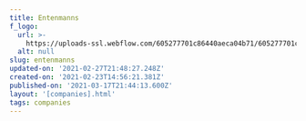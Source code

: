 ```yaml
---
title: Entenmanns
f_logo:
  url: >-
    https://uploads-ssl.webflow.com/605277701c86440aeca04b71/605277701c86449e2ba04c8c_entennmans.png
  alt: null
slug: entenmanns
updated-on: '2021-02-27T21:48:27.248Z'
created-on: '2021-02-23T14:56:21.381Z'
published-on: '2021-03-17T21:44:13.600Z'
layout: '[companies].html'
tags: companies
---
```



